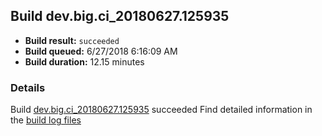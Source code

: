 ## Build dev.big.ci_20180627.125935
- **Build result:** `succeeded`
- **Build queued:** 6/27/2018 6:16:09 AM
- **Build duration:** 12.15 minutes
### Details
Build [dev.big.ci_20180627.125935](https://winappstudio.visualstudio.com/web/build.aspx?pcguid=a4ef43be-68ce-4195-a619-079b4d9834c2&builduri=vstfs%3a%2f%2f%2fBuild%2fBuild%2f25935) succeeded
Find detailed information in the [build log files](https://uwpctdiags.blob.core.windows.net/buildlogs/dev.big.ci_20180627.125935_logs.zip)

